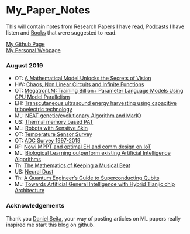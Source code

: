 # My_Paper_Notes
This will contain notes from Research Papers I have read, [Podcasts][4] I have listen and [Books][3] that were suggested to read.

[My Github Page][1] </br>
[My Personal Webpage][2]


### August 2019
- OT: [A Mathematical Model Unlocks the Secrets of Vision](https://www.quantamagazine.org/a-mathematical-model-unlocks-the-secrets-of-vision-20190821/)
- HW: [Chaos, Non Linear Circuits and Infinite Functions](Hardware/Non_Linear_Compute_Ditto.md)
- OT: [MegatronLM: Training Billion+ Parameter Language Models Using GPU Model Parallelism](https://nv-adlr.github.io/MegatronLM)
- EH: [Transcutaneous ultrasound energy harvesting using capacitive triboelectric technology](Ultrasound/EH_Capacitive_Triboelectric.md)
- ML: [NEAT genetic/evolutionary Algorithm and MarIO](ML/NEAT_MarIO.md)
- US: [Thermal memory based PAT](Ultrasound/Thermal_memory_PAT.md)
- ML: [Robots with Sensitve Skin](ML/sensitive_skin.md)
- OT: [Temperature Sensor Survey](https://ei.ewi.tudelft.nl/docs/TSensor_survey.xls)
- OT: [ADC Survey 1997-2019](https://web.stanford.edu/~murmann/adcsurvey.html)
- RF: [Nowi MPPT and optimal EH and comm design on IoT](RF/Nowi_MPPT.md)
- ML: [Biological Learning outperform existing Artificial Intelligence Algorithms](ML/Biological_Learning.md)
- Th: [The Mathematics of Keeping a Musical Beat](Theory/Math_keeping_Musical_beat.md)
- US: [Neural Dust](Ultrasound/Neural_Dust.md)
- Th: [A Quantum Engineer’s Guide to Superconducting Qubits](Theory/Quantum_Computing_Review.md)
- ML: [Towards Artificial General Intelligence with Hybrid Tianjic chip Architecture](ML/AGI_Tianjic_Chip.md)

[1]:https://sriharshakondapalli.github.io/
[2]:https://sites.google.com/view/sriharshakondapalli
[3]:Books_To_Do.md
[4]:Podcasts.md

### Acknowledgements 

Thank you [Daniel Seita](https://github.com/DanielTakeshi), your way of posting articles on ML papers really inspired me start this blog on github.
